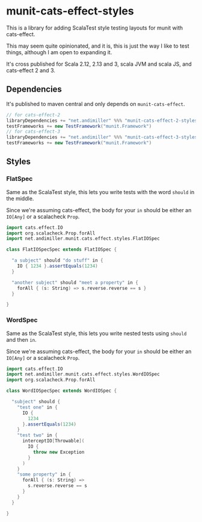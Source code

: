 # munit-cats-effect-styles

This is a library for adding ScalaTest style testing layouts for munit with cats-effect.

This may seem quite opinionated, and it is, this is just the way I like to test things, although I am open to expanding it.

It's cross published for Scala 2.12, 2.13 and 3, scala JVM and scala JS, and cats-effect 2 and 3.

## Dependencies

It's published to maven central and only depends on `munit-cats-effect`.

```scala
// for cats-effect-2
libraryDependencies += "net.andimiller" %%% "munit-cats-effect-2-styles" % "1.0.2" % Test
testFrameworks += new TestFramework("munit.Framework")
// for cats-effect-3
libraryDependencies += "net.andimiller" %%% "munit-cats-effect-3-styles" % "1.0.2" % Test
testFrameworks += new TestFramework("munit.Framework")
```

## Styles
### FlatSpec

Same as the ScalaTest style, this lets you write tests with the word `should` in the middle.

Since we're assuming cats-effect, the body for your `in` should be either an `IO[Any]` or  a scalacheck `Prop`.

```scala
import cats.effect.IO
import org.scalacheck.Prop.forAll
import net.andimiller.munit.cats.effect.styles.FlatIOSpec

class FlatIOSpecSpec extends FlatIOSpec {

  "a subject" should "do stuff" in {
    IO { 1234 }.assertEquals(1234)
  }

  "another subject" should "meet a property" in {
    forAll { (s: String) => s.reverse.reverse == s }
  }

}
```

### WordSpec

Same as the ScalaTest style, this lets you write nested tests using `should` and then `in`.

Since we're assuming cats-effect, the body for your `in` should be either an `IO[Any]` or  a scalacheck `Prop`.

```scala
import cats.effect.IO
import net.andimiller.munit.cats.effect.styles.WordIOSpec
import org.scalacheck.Prop.forAll

class WordIOSpecSpec extends WordIOSpec {

  "subject" should {
    "test one" in {
      IO {
        1234
      }.assertEquals(1234)
    }
    "test two" in {
      interceptIO[Throwable](
        IO {
          throw new Exception
        }
      )
    }
    "some property" in {
      forAll { (s: String) =>
        s.reverse.reverse == s
      }
    }
  }

}
```
